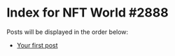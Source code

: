 # Index for NFT World #2888
Posts will be displayed in the order below:

- [Your first post](./001-first.md)

